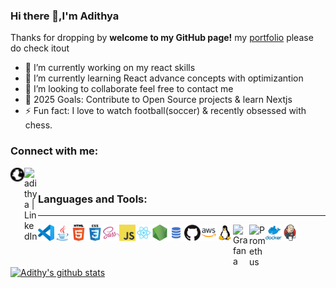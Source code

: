 ### Hi there 👋,I'm Adithya 

 Thanks for dropping by **welcome to my GitHub page!** my [portfolio](https://www.adithyakamath.in/) please do check itout

- 🔭 I’m currently working on my react skills
- 🌱 I’m currently learning React advance concepts with optimizantion 
- 👯 I’m looking to collaborate feel free to contact me<br/>
- 🥅 2025 Goals: Contribute to Open Source projects  & learn Nextjs 
- ⚡ Fun fact: I love to watch football(soccer) & recently obsessed with chess.

### Connect with me:

[<img align="left" alt="adithya" width="22px" src="https://raw.githubusercontent.com/iconic/open-iconic/master/svg/globe.svg" />][portfolio]
[<img align="left" alt="adithya | LinkedIn" width="22px" src="https://cdn.jsdelivr.net/npm/simple-icons@v3/icons/linkedin.svg" />][linkedin]
<br/>

### Languages and Tools:
---

<img align="left" alt="Visual Studio Code" width="26px" src="https://raw.githubusercontent.com/github/explore/80688e429a7d4ef2fca1e82350fe8e3517d3494d/topics/visual-studio-code/visual-studio-code.png" />
 <img align="left" src=https://github.com/devicons/devicon/blob/master/icons/java/java-original.svg alt="java" width="26" height="26"/> 
<img align="left" alt="HTML5" width="26px" src="https://raw.githubusercontent.com/github/explore/80688e429a7d4ef2fca1e82350fe8e3517d3494d/topics/html/html.png" />
<img align="left" alt="CSS3" width="26px" src="https://raw.githubusercontent.com/github/explore/80688e429a7d4ef2fca1e82350fe8e3517d3494d/topics/css/css.png" />
<img align="left" alt="Sass" width="26px" src="https://raw.githubusercontent.com/github/explore/80688e429a7d4ef2fca1e82350fe8e3517d3494d/topics/sass/sass.png" />
<img align="left" alt="JavaScript" width="26px" src="https://raw.githubusercontent.com/github/explore/80688e429a7d4ef2fca1e82350fe8e3517d3494d/topics/javascript/javascript.png" />
<img align="left" alt="React" width="26px" src="https://raw.githubusercontent.com/github/explore/80688e429a7d4ef2fca1e82350fe8e3517d3494d/topics/react/react.png" />
<img align="left" alt="Node.js" width="26px" src="https://raw.githubusercontent.com/github/explore/80688e429a7d4ef2fca1e82350fe8e3517d3494d/topics/nodejs/nodejs.png" />
<img align="left" alt="SQL" width="26px" src="https://raw.githubusercontent.com/github/explore/80688e429a7d4ef2fca1e82350fe8e3517d3494d/topics/sql/sql.png" />
<img align="left" alt="GitHub" width="26px" src="https://raw.githubusercontent.com/github/explore/78df643247d429f6cc873026c0622819ad797942/topics/github/github.png" />

<img align="left" alt="AWS" width="26px" src="https://raw.githubusercontent.com/github/explore/80688e429a7d4ef2fca1e82350fe8e3517d3494d/topics/aws/aws.png" />
<img align="left" alt="Linux" width="26px" src="https://github.com/github/explore/blob/main/topics/linux/linux.png" />
<img align="left" alt="Grafana" width="26px" src="https://github.com/github/explore/blob/main/topics/grafana/grafana.png" />
<img align="left" alt="Promethus" width="26px" src="https://github.com/github/explore/blob/main/topics/prometheus/prometheus.png" />


<img align="left" alt="Docker" width="26px" src="https://raw.githubusercontent.com/github/explore/80688e429a7d4ef2fca1e82350fe8e3517d3494d/topics/docker/docker.png" />

<img align="left" alt="Jenkins" width="26px" src="https://github.com/github/explore/blob/main/topics/jenkins/jenkins.png?raw=true" />



<br/>
<br/>

[![Adithy's github stats](https://github-readme-stats.vercel.app/api?username=adithyakam)](https://github.com/adithykam/github-readme-stats)

[portfolio]: https://www.adithyakamath.in/
[linkedin]:https://www.linkedin.com/in/adithya-kamath-15d34545d/
